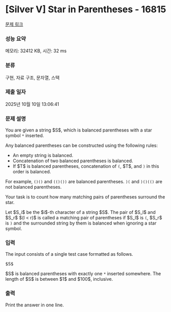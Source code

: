 # [Silver V] Star in Parentheses - 16815 

[문제 링크](https://www.acmicpc.net/problem/16815) 

### 성능 요약

메모리: 32412 KB, 시간: 32 ms

### 분류

구현, 자료 구조, 문자열, 스택

### 제출 일자

2025년 10월 10일 13:06:41

### 문제 설명

<p>You are given a string $S$, which is balanced parentheses with a star symbol <code>*</code> inserted.</p>

<p>Any balanced parentheses can be constructed using the following rules:</p>

<ul>
	<li>An empty string is balanced.</li>
	<li>Concatenation of two balanced parentheses is balanced.</li>
	<li>If $T$ is balanced parentheses, concatenation of <code>(</code>, $T$, and <code>)</code> in this order is balanced.</li>
</ul>

<p>For example, <code>()()</code> and <code>(()())</code> are balanced parentheses. <code>)(</code> and <code>)()(()</code> are not balanced parentheses.</p>

<p>Your task is to count how many matching pairs of parentheses surround the star.</p>

<p>Let $S_i$ be the $i$-th character of a string $S$. The pair of $S_l$ and $S_r$ $(l < r)$ is called a matching pair of parentheses if $S_l$ is <code>(</code>, $S_r$ is <code>)</code> and the surrounded string by them is balanced when ignoring a star symbol.</p>

### 입력 

 <p>The input consists of a single test case formatted as follows.</p>

<pre class="mathjax">$S$</pre>

<p>$S$ is balanced parentheses with exactly one <code>*</code> inserted somewhere. The length of $S$ is between $1$ and $100$, inclusive.</p>

### 출력 

 <p>Print the answer in one line.</p>

